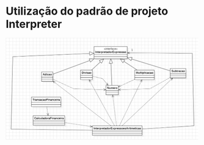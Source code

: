 # Utilização do padrão de projeto Interpreter

![diagrama.png](src%2Fmain%2Fresources%2FDiagramaDeClasses%2Fdiagrama.png)